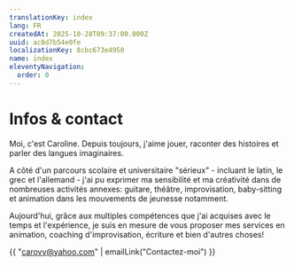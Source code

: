 ```yaml
---
translationKey: index
lang: FR
createdAt: 2025-10-28T09:37:00.000Z
uuid: ac8d7b54e0fe
localizationKey: 8cbc673e4950
name: index
eleventyNavigation:
  order: 0
---
```

# Infos & contact

Moi, c'est Caroline. Depuis toujours, j'aime jouer, raconter des histoires et parler des langues imaginaires.

A côté d'un parcours scolaire et universitaire "sérieux" - incluant le latin, le grec et l'allemand - j'ai pu exprimer ma sensibilité et ma créativité dans de nombreuses activités annexes: guitare, théâtre, improvisation, baby-sitting et animation dans les mouvements de jeunesse notamment.

Aujourd'hui, grâce aux multiples compétences que j'ai acquises avec le temps et l'expérience, je suis en mesure de vous proposer mes services en animation, coaching d'improvisation, écriture et bien d'autres choses!

{{ "carovv@yahoo.com" | emailLink("Contactez-moi") }}

